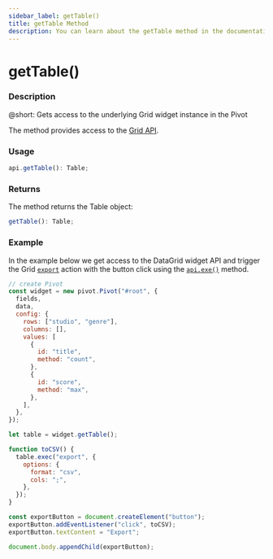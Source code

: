```yaml
---
sidebar_label: getTable()
title: getTable Method
description: You can learn about the getTable method in the documentation of the DHTMLX JavaScript Pivot library. Browse developer guides and API reference, try out code examples and live demos, and download a free 30-day evaluation version of DHTMLX Pivot.
---
```


# getTable()

### Description

@short: Gets access to the underlying Grid widget instance in the Pivot

The method provides access to the [Grid API](https://docs.svar.dev/svelte/grid/api/overview/api_overview).

### Usage

~~~jsx {}
api.getTable(): Table;
~~~

### Returns

The method returns the Table object:

~~~jsx {}
getTable(): Table;
~~~

### Example

In the example below we get access to the DataGrid widget API and trigger the Grid [`export`](https://docs.svar.dev/svelte/grid/api/actions/export) action with the button click using the [`api.exe()`](/api/methods/exec) method.

~~~jsx {}
// create Pivot
const widget = new pivot.Pivot("#root", {
  fields,
  data,
  config: {
    rows: ["studio", "genre"],
    columns: [],
    values: [
      {
        id: "title",
        method: "count",
      },
      {
        id: "score",
        method: "max",
      },
    ],
  },
});

let table = widget.getTable();

function toCSV() {
  table.exeс("export", {
    options: {
      format: "csv",
      cols: ";",
    },
  });
}

const exportButton = document.createElement("button");
exportButton.addEventListener("click", toCSV);
exportButton.textContent = "Export";

document.body.appendChild(exportButton);
~~~
